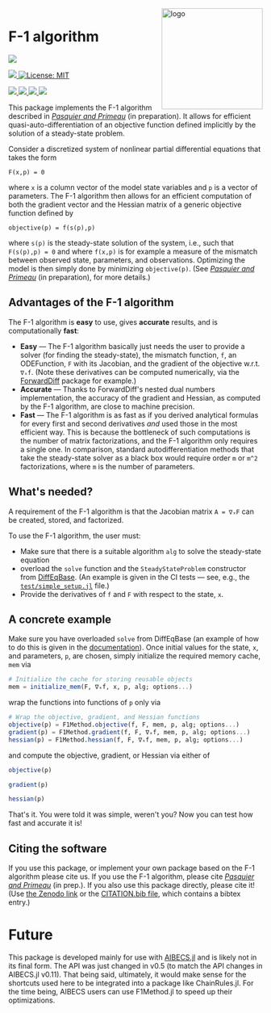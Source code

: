 
<img src="https://user-images.githubusercontent.com/4486578/57202054-3d1c4400-6fe4-11e9-97d7-9a1ffbfcb2fc.png" alt="logo" title="F1method" align="right" height="200"/>

# F-1 algorithm

<p>
  <a href="https://briochemc.github.io/F1Method.jl/stable/">
    <img src="https://img.shields.io/github/workflow/status/briochemc/F1Method.jl/Documentation?style=for-the-badge&label=Documentation&logo=Read%20the%20Docs&logoColor=white">
  </a>
</p>

<p>
  <a href="https://doi.org/10.5281/zenodo.2667835">
    <img src="http://img.shields.io/badge/DOI-10.5281%20%2F%20zenodo.2667835-blue.svg?&style=flat-square">
  </a>
  <a href="https://github.com/briochemc/F1Method.jl/blob/master/LICENSE">
    <img alt="License: MIT" src="https://img.shields.io/badge/License-MIT-blue.svg?&style=flat-square">
  </a>
</p>

<p>
  <a href="https://github.com/briochemc/F1Method.jl/actions">
    <img src="https://img.shields.io/github/workflow/status/briochemc/F1Method.jl/Mac%20OS%20X?label=OSX&logo=Apple&logoColor=white&style=flat-square">
  </a>
  <a href="https://github.com/briochemc/F1Method.jl/actions">
    <img src="https://img.shields.io/github/workflow/status/briochemc/F1Method.jl/Linux?label=Linux&logo=Linux&logoColor=white&style=flat-square">
  </a>
  <a href="https://github.com/briochemc/F1Method.jl/actions">
    <img src="https://img.shields.io/github/workflow/status/briochemc/F1Method.jl/Windows?label=Windows&logo=Windows&logoColor=white&style=flat-square">
  </a>
  <a href="https://codecov.io/gh/briochemc/F1Method.jl">
    <img src="https://img.shields.io/codecov/c/github/briochemc/F1Method.jl/master?label=Codecov&logo=codecov&logoColor=white&style=flat-square">
  </a>
</p>

This package implements the F-1 algorithm described in *[Pasquier and Primeau](https://www.bpasquier.com/publication/pasquier_primeau_sisc_2019/)* (in preparation).
It allows for efficient quasi-auto-differentiation of an objective function defined implicitly by the solution of a steady-state problem.

Consider a discretized system of nonlinear partial differential equations that takes the form

```
F(x,p) = 0
```

where `x` is a column vector of the model state variables and `p` is a vector of parameters.
The F-1 algorithm then allows for an efficient computation of both the gradient vector and the Hessian matrix of a generic objective function defined by

```
objective(p) = f(s(p),p)
```

where `s(p)` is the steady-state solution of the system, i.e., such that `F(s(p),p) = 0` and where `f(x,p)` is for example a measure of the mismatch between observed state, parameters, and observations.
Optimizing the model is then simply done by minimizing `objective(p)`.
(See *[Pasquier and Primeau](https://www.bpasquier.com/publication/pasquier_primeau_sisc_2019/)* (in preparation), for more details.)

## Advantages of the F-1 algorithm

The F-1 algorithm is **easy** to use, gives **accurate** results, and is computationally **fast**:

- **Easy** — The F-1 algorithm basically just needs the user to provide a solver (for finding the steady-state), the mismatch function, `f`, an ODEFunction, `F` with its Jacobian, and the gradient of the objective w.r.t. `∇ₓf`.
    (Note these derivatives can be computed numerically, via the [ForwardDiff](https://github.com/JuliaDiff/ForwardDiff.jl) package for example.)
- **Accurate** — Thanks to ForwardDiff's nested dual numbers implementation, the accuracy of the gradient and Hessian, as computed by the F-1 algorithm, are close to machine precision.
- **Fast** — The F-1 algorithm is as fast as if you derived analytical formulas for every first and second derivatives *and* used those in the most efficient way.
    This is because the bottleneck of such computations is the number of matrix factorizations, and the F-1 algorithm only requires a single one. In comparison, standard autodifferentiation methods that take the steady-state solver as a black box would require order `m` or `m^2` factorizations, where `m` is the number of parameters.

## What's needed?

A requirement of the F-1 algorithm is that the Jacobian matrix `A = ∇ₓF` can be created, stored, and factorized.

To use the F-1 algorithm, the user must:

- Make sure that there is a suitable algorithm `alg` to solve the steady-state equation
- overload the `solve` function and the `SteadyStateProblem` constructor from [DiffEqBase](https://github.com/JuliaDiffEq/DiffEqBase.jl). (An example is given in the CI tests — see, e.g., the [`test/simple_setup.jl`](test/simple_setup.jl) file.)
- Provide the derivatives of `f` and `F` with respect to the state, `x`.

## A concrete example

Make sure you have overloaded `solve` from DiffEqBase
(an example of how to do this is given in the [documentation](https://briochemc.github.io/F1Method.jl/stable/)).
Once initial values for the state, `x`, and parameters, `p`, are chosen, simply initialize the required memory cache, `mem` via

```julia
# Initialize the cache for storing reusable objects
mem = initialize_mem(F, ∇ₓf, x, p, alg; options...)
```

wrap the functions into functions of `p` only via

```julia
# Wrap the objective, gradient, and Hessian functions
objective(p) = F1Method.objective(f, F, mem, p, alg; options...)
gradient(p) = F1Method.gradient(f, F, ∇ₓf, mem, p, alg; options...)
hessian(p) = F1Method.hessian(f, F, ∇ₓf, mem, p, alg; options...)
```

and compute the objective, gradient, or Hessian via either of

```julia
objective(p)

gradient(p)

hessian(p)
```

That's it.
You were told it was simple, weren't you?
Now you can test how fast and accurate it is!

## Citing the software

If you use this package, or implement your own package based on the F-1 algorithm please cite us.
If you use the F-1 algorithm, please cite *[Pasquier and Primeau](https://www.bpasquier.com/publication/pasquier_primeau_sisc_2019/)* (in prep.).
If you also use this package directly, please cite it! (Use [the Zenodo link](https://doi.org/10.5281/zenodo.2667835) or the [CITATION.bib file](./CITATION.bib), which contains a bibtex entry.)

# Future

This package is developed mainly for use with [AIBECS.jl](https://github.com/JuliaOcean/AIBECS.jl) and is likely not in its final form.
The API was just changed in v0.5 (to match the API changes in AIBECS.jl v0.11).
That being said, ultimately, it would make sense for the shortcuts used here to be integrated into a package like ChainRules.jl.
For the time being, AIBECS users can use F1Method.jl to speed up their optimizations.